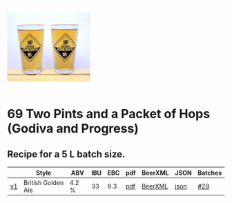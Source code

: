 ![logo](./83_Two_Pints_and_a_Packet_of_Hops_Godiva_and_East_Kent_Goldings.jpeg)

# 69 Two Pints and a Packet of Hops (Godiva and Progress)

## Recipe for a 5 L batch size.

|    | Style | ABV | IBU | EBC | pdf | BeerXML | JSON | Batches |
|----|-------|-----|-----|-----|-----|---------|------|---------|
| [v1](./83_Two_Pints_and_a_Packet_of_Hops_Godiva_and_East_Kent_Goldings.md) | British Golden Ale | 4.2 % | 33 | 8.3 | [pdf](./83_Two_Pints_and_a_Packet_of_Hops_Godiva_and_East_Kent_Goldings.pdf) | [BeerXML](./83_Two_Pints_and_a_Packet_of_Hops_Godiva_and_East_Kent_Goldings.xml) | [json](./83_Two_Pints_and_a_Packet_of_Hops_Godiva_and_East_Kent_Goldings.json) | [#29](../../batches/batch_29/README.md) |
